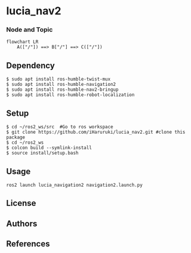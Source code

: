 # lucia_nav2
### Node and Topic
```mermaid
flowchart LR
    A(["/"]) ==> B["/"] ==> C(["/"])
```
## Dependency
```
$ sudo apt install ros-humble-twist-mux
$ sudo apt install ros-humble-navigation2
$ sudo apt install ros-humble-nav2-bringup
$ sudo apt install ros-humble-robot-localization
```
## Setup
```
$ cd ~/ros2_ws/src  #Go to ros workspace
$ git clone https://github.com/iHaruruki/lucia_nav2.git #clone this package
$ cd ~/ros2_ws
$ colcon build --symlink-install
$ source install/setup.bash
```
## Usage
    ros2 launch lucia_navigation2 navigation2.launch.py

## License
## Authors
## References
